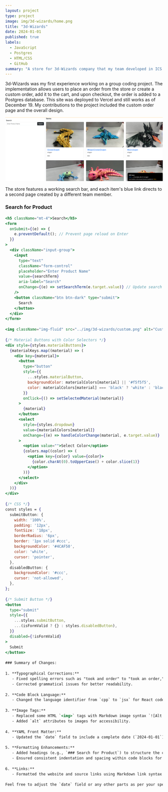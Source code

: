 ```yaml
---
layout: project
type: project
image: img/3d-wizards/home.png
title: "3d-Wizards"
date: 2024-01-01
published: true
labels:
  - JavaScript
  - Postgres
  - HTML/CSS
  - GitHub
summary: "A store for 3d-Wizards company that my team developed in ICS 314."
---
```


3d-Wizards was my first experience working on a group coding project. The implementation allows users to place an order from the store or create a custom order, add it to the cart, and upon checkout, the order is added to a Postgres database. This site was deployed to Vercel and still works as of December 19. My contributions to the project included the custom order page and the overall design.

![Store Screenshot](../img/3d-wizards/store.png)

The store features a working search bar, and each item's blue link directs to a second page created by a different team member.

### Search for Product

```jsx
<h5 className="mt-4">Search</h5>
<form
  onSubmit={(e) => {
    e.preventDefault(); // Prevent page reload on Enter
  }}
>
  <div className="input-group">
    <input
      type="text"
      className="form-control"
      placeholder="Enter Product Name"
      value={searchTerm}
      aria-label="Search"
      onChange={(e) => setSearchTerm(e.target.value)} // Update search term
    />
    <button className="btn btn-dark" type="submit">
      Search
    </button>
  </div>
</form>

<img className="img-fluid" src="../img/3d-wizards/custom.png" alt="Custom Order">

{/* Material Buttons with Color Selectors */}
<div style={styles.materialButtons}>
  {materialKeys.map((material) => (
    <div key={material}>
      <button
        type="button"
        style={{
          ...styles.materialButton,
          backgroundColor: materialColors[material] || '#f5f5f5',
          color: materialColors[material] === 'black' ? 'white' : 'black',
        }}
        onClick={() => setSelectedMaterial(material)}
      >
        {material}
      </button>
      <select
        style={styles.dropdown}
        value={materialColors[material]}
        onChange={(e) => handleColorChange(material, e.target.value)}
      >
        <option value="">Select Color</option>
        {colors.map((color) => (
          <option key={color} value={color}>
            {color.charAt(0).toUpperCase() + color.slice(1)}
          </option>
        ))}
      </select>
    </div>
  ))}
</div>

{/* CSS */}
const styles = {
  submitButton: {
    width: '100%',
    padding: '12px',
    fontSize: '18px',
    borderRadius: '6px',
    border: '1px solid #ccc',
    backgroundColor: '#4CAF50',
    color: 'white',
    cursor: 'pointer',
  },
  disabledButton: {
    backgroundColor: '#ccc',
    cursor: 'not-allowed',
  },
};

{/* Submit Button */}
<button
  type="submit"
  style={{
    ...styles.submitButton,
    ...(isFormValid ? {} : styles.disabledButton),
  }}
  disabled={!isFormValid}
>
  Submit
</button>

### Summary of Changes:

1. **Typographical Corrections:**
   - Fixed spelling errors such as "took and order" to "took an order," "requestr" to "request," and "decsprtion" to "description."
   - Corrected grammatical issues for better readability.

2. **Code Block Language:**
   - Changed the language identifier from `cpp` to `jsx` for React code blocks to ensure proper syntax highlighting.

3. **Image Tags:**
   - Replaced some HTML `<img>` tags with Markdown image syntax `![Alt Text](image_url)` for consistency and better rendering.
   - Added `alt` attributes to images for accessibility.

4. **YAML Front Matter:**
   - Updated the `date` field to include a complete date (`2024-01-01`). Adjust this as needed based on your project's requirements.

5. **Formatting Enhancements:**
   - Added headings (e.g., `### Search for Product`) to structure the content better.
   - Ensured consistent indentation and spacing within code blocks for readability.

6. **Links:**
   - Formatted the website and source links using Markdown link syntax for consistency.

Feel free to adjust the `date` field or any other parts as per your specific needs. Let me know if you need any further assistance!
